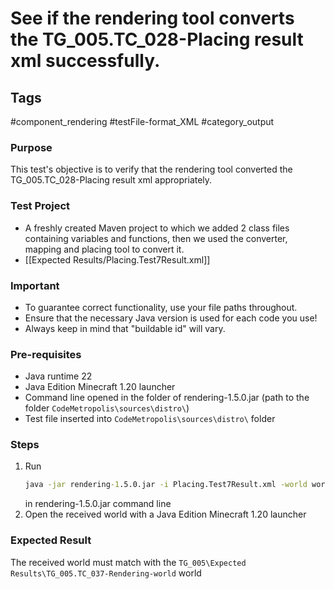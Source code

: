 # See if the rendering tool converts the TG_005.TC_028-Placing result xml successfully.

## Tags
#component_rendering #testFile-format_XML #category_output

### Purpose
This test's objective is to verify that the rendering tool converted the TG_005.TC_028-Placing result xml appropriately.

### Test Project
- A freshly created Maven project to which we added 2 class files containing variables and functions, then we used the converter, mapping and placing tool to convert it.
- [[Expected Results/Placing.Test7Result.xml]]

### Important
- To guarantee correct functionality, use your file paths throughout.  
- Ensure that the necessary Java version is used for each code you use!
- Always keep in mind that "buildable id" will vary.

### Pre-requisites
- Java runtime 22
- Java Edition Minecraft 1.20 launcher
- Command line opened in the folder of rendering-1.5.0.jar (path to the folder `CodeMetropolis\sources\distro\`)
- Test file inserted into `CodeMetropolis\sources\distro\` folder


### Steps
1. Run
	```cmd
	java -jar rendering-1.5.0.jar -i Placing.Test7Result.xml -world world
	```
	in rendering-1.5.0.jar command line
2. Open the received world with a Java Edition Minecraft 1.20 launcher

### Expected Result
The received world must match with the `TG_005\Expected Results\TG_005.TC_037-Rendering-world` world